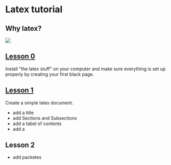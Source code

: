 # Latex tutorial
## Why latex?
<img src="https://preview.redd.it/bl7vlaq7atx21.png?width=960&crop=smart&auto=webp&s=eeea300c6c2dcaa32e450400cf10009f4703f33f" />


## [Lesson 0](/lessons/lesson-0/)  
Install "the latex stuff" on your computer and make sure everything is set up properly by creating your first black page.


## [Lesson 1](/lessons/lesson-1/)  
Create a simple latex document.

- add a title
- add Sections and Subsections
- add a tabel of contents
- add a 



## Lesson 2

- add packetes
